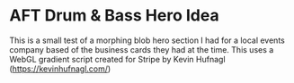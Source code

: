 # AFT Drum & Bass Hero Idea

This is a small test of a morphing blob hero section I had for a local events company based of the business cards they had at the time. This uses a WebGL gradient script created for Stripe by Kevin Hufnagl (https://kevinhufnagl.com/)
